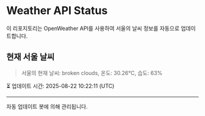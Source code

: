 
# Weather API Status

이 리포지토리는 OpenWeather API를 사용하여 서울의 날씨 정보를 자동으로 업데이트합니다.

## 현재 서울 날씨
> 서울의 현재 날씨: broken clouds, 온도: 30.26°C, 습도: 63%

⏳ 업데이트 시간: 2025-08-22 10:22:11 (UTC)

---
자동 업데이트 봇에 의해 관리됩니다.
